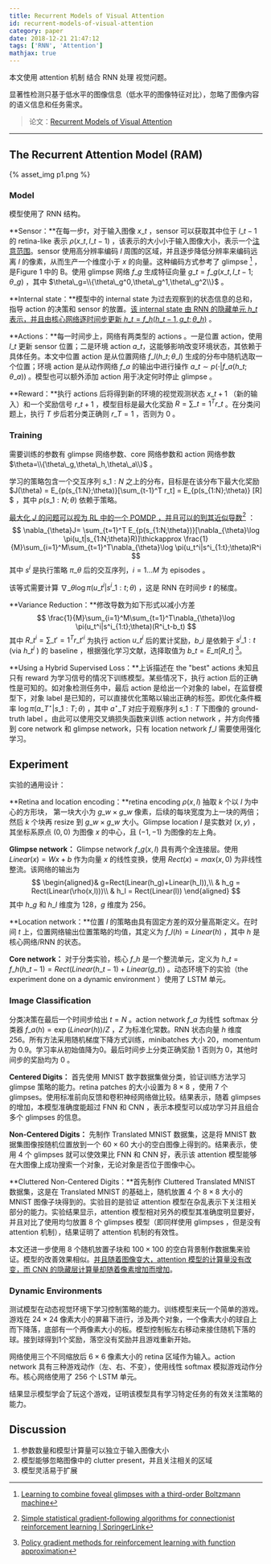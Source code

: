 ```yaml
---
title: Recurrent Models of Visual Attention
id: recurrent-models-of-visual-attention
category: paper
date: 2018-12-21 21:47:12
tags: ['RNN', 'Attention']
mathjax: true
---
```



本文使用 attention 机制 结合 RNN 处理 视觉问题。

<!-- more -->

显著性检测只基于低水平的图像信息（低水平的图像特征对比），忽略了图像内容的语义信息和任务需求。



> 论文：[Recurrent Models of Visual Attention](http://papers.nips.cc/paper/5542-recurrent-models-of-visual-attention)

----

## The Recurrent Attention Model (RAM)


{% asset_img p1.png %}


### Model

模型使用了 RNN 结构。

**Sensor：**在每一步$t$，对于输入图像 $x\_t$ ，sensor 可以获取其中位于 $l\_{t-1}$ 的 retina-like 表示 $\rho(x\_t,l\_{t-1})$ ，该表示的大小小于输入图像大小，表示一个<u>注意范围</u>。sensor 使用高分辨率编码 $l$ 周围的区域，并且逐步降低分辨率来编码远离 $l$ 的像素，从而生产一个维度小于 $x$ 的向量。这种编码方式参考了 glimpse [^14] ，是Figure 1 中的 B。使用 glimpse 网络 $f\_g$ 生成特征向量 $g\_t=f\_g(x\_t,l\_{t-1};\theta\_g)$ ，其中 $\theta\_g=\\{\theta\_g^0,\theta\_g^1,\theta\_g^2\\}$ 。



**Internal state：**模型中的 internal state 为过去观察到的状态信息的总和，指导 action 的决策和 sensor 的放置。<u>该 internal state 由 RNN 的隐藏单元 $h\_t$ 表示，并且由核心网络逐时间步更新 $h\_t=f\_h(h\_{t-1},g\_t;\theta\_h)$</u> 。



**Actions：**每一时间步上，网络有两类型的 actions 。一是位置 action，使用 $l\_t$ 更新 sensor 位置；二是环境 action $a\_t$，这能够影响改变环境状态，其依赖于具体任务。本文中位置 action 是从位置网络 $f\_l(h\_t;\theta\_l)$ 生成的分布中随机选取一个位置；环境 action 是从动作网络 $f\_a$ 的输出中进行操作 $a\_t\sim p(\cdot|f\_a(h\_t;\theta\_a))$ 。模型也可以额外添加 action 用于决定何时停止 glimpse 。



**Reward：**执行 actions 后将得到新的环境的视觉观测状态 $x\_{t+1}$ （新的输入）和一个奖励信号 $r\_{t+1}$ ，模型目标是最大化奖励 $R=\sum\_{t=1}^T r\_t$ 。在分类问题上，执行 $T$ 步后若分类正确则 $r\_T = 1$ ，否则为 0 。



### Training

需要训练的参数有 glimpse 网络参数、core 网络参数和 action 网络参数 $\theta=\\{\theta\_g,\theta\_h,\theta\_a\\}$ 。

学习的策略包含一个交互序列 $s\_{1:N}$ 之上的分布，目标是在该分布下最大化奖励 $J(\theta) = E\_{p(s\_{1:N};\theta)}[\sum\_{t-1}^T r\_t] = E\_{p(s\_{1:N};\theta)} [R] $ ，其中 $p(s\_{1:N};\theta)$ 依赖于策略。

<u>最大化 $J$ 的问题可以视为 RL 中的一个 POMDP ，并且可以的到其近似导数</u>[^26] ：
$$
\nabla_{\theta}J= \sum_{t=1}^T E_{p(s_{1:N;\theta})}[\nabla_{\theta}\log \pi(u_t|s_{1:N;\theta}R)]\thickapprox \frac{1}{M}\sum_{i=1}^M\sum_{t=1}^T\nabla_{\theta}\log \pi(u_t^i|s^i_{1:t};\theta)R^i
$$
其中 $s^i$ 是执行策略 $\pi\_{\theta}$ 后的交互序列，$i=1...M$ 为 episodes 。

该等式需要计算 $\nabla\_{\theta}\log \pi(u\_t^i|s^i\_{1:t};\theta)$ ，这是 RNN 在时间步 $t$ 的梯度。

**Variance Reduction：**修改导数为如下形式以减小方差
$$
\frac{1}{M}\sum_{i=1}^M\sum_{t=1}^T\nabla_{\theta}\log \pi(u_t^i|s^i_{1:t};\theta)(R^i_t-b_t)
$$
其中 $R\_t^i=\sum\_{t'=1}^Tr\_{t'}^i$ 为执行 action $u\_t^i$ 后的累计奖励，$b\_i$ 是依赖于 $s^i\_{1:t}$ (via $h\_t^i$ ) 的 baseline ，根据强化学习文献，选择取值为 $b\_t=E\_{\pi}[R\_t]$ [^21]。



**Using a Hybrid Supervised Loss：**上诉描述在 the "best" actions 未知且只有 reward 为学习信号的情况下训练模型。某些情况下，执行 action 后的正确性是可知的。如对象检测任务中，最后 action 是给出一个对象的 label，在监督模型下，对象 label 是已知的，可以直接优化策略以输出正确的标签。即优化条件概率 $\log\pi(a\_{T}^{\star}|s\_{1:T};\theta)$ ，其中 $a^{\star}\_{T}$ 对应于观察序列 $s\_{1:T}$ 下图像的 ground-truth label 。由此可以使用交叉熵损失函数来训练 action network ，并方向传播到 core network 和 glimpse network，只有 location network $f\_l$ 需要使用强化学习。



## Experiment

实验的通用设计：

**Retina and location encoding：**retina encoding $\rho(x,l)$ 抽取 $k$ 个以 $l$ 为中心的方形块， 第一块大小为 $g\_w\times g\_w$ 像素，后续的每块宽度为上一块的两倍；然后 $k$ 个块再 resize 到 $g\_w\times g\_w$ 大小。Glimpse location $l$ 是实数对 $(x,y)$ ，其坐标系原点 $(0,0)$ 为图像 $x$ 的中心，且 $(-1,-1)$ 为图像的左上角。



**Glimpse network：** Glimpse network $f\_g(x,l)$ 具有两个全连接层。使用 $Linear(x)=Wx+b$ 作为向量 $x$ 的线性变换，使用 $Rect(x)=max(x,0)$ 为非线性整流。该网络的输出为
$$
\begin{aligned}& g=Rect(Linear(h_g)+Linear(h_l)),\\
& h_g = Rect(Linear(\rho(x,l)))\\
& h_l = Rect(Linear(l))
\end{aligned}
$$
其中 $h\_g$ 和 $h\_l$ 维度为 128，$g$ 维度为 256。



**Location network：**位置 $l$ 的策略由具有固定方差的双分量高斯定义。在时间 $t$ 上，位置网络输出位置策略的均值，其定义为 $f\_l(h) =Linear(h)$ ，其中 $h$ 是核心网络/RNN 的状态。



**Core network：** 对于分类实验，核心 $f\_h$ 是一个整流单元，定义为 $h\_t =f\_h(h\_{t-1}) =Rect(Linear(h\_{t-1})+Linear(g\_t))$ 。动态环境下的实验（the experiment done on a dynamic environment ）使用了 LSTM 单元。



### Image Classification

分类决策在最后一个时间步给出 $t=N$ 。action network $f\_a$ 为线性 softmax 分类器 $f\_a(h)=\exp(Linear(h))/Z$ ，$Z$ 为标准化常数。RNN 状态向量 $h$ 维度 256。所有方法采用随机梯度下降方式训练，minibatches 大小 20，momentum 为 0.9。学习率从初始值降为0。最后时间步上分类正确奖励 1 否则为 0，其他时间步的奖励均为 0 。



**Centered Digits：** 首先使用 MNIST 数字数据集做分类，验证训练方法学习 glimpse 策略的能力。retina patches 的大小设置为 $8\times 8$ ，使用 7 个 glimpses。使用标准前向反馈和卷积神经网络做比较。结果表示，随着 glimpses 的增加，本模型准确度能超过 FNN 和 CNN ，表示本模型可以成功学习并且组合多个 glimpses 的信息。



**Non-Centered Digits：** 先制作 Translated MNIST 数据集，这是将 MNIST 数据集图像按随机位置放到一个 $60\times 60$ 大小的空白图像上得到的。结果表示，使用 4 个 glimpses 就可以使效果比 FNN 和 CNN 好，表示该 attention 模型能够在大图像上成功搜索一个对象，无论对象是否位于图像中心。



**Cluttered Non-Centered Digits：**首先制作 Cluttered Translated MNIST 数据集，这是在 Translated MNIST 的基础上，随机放置 4 个 $8\times 8$ 大小的 MNIST 图像子块得到的。实验目的是验证 attention 模型在杂乱表示下关注相关部分的能力。实验结果显示，attention 模型相对另外的模型其准确度明显要好，并且对比了使用均匀放置 8 个 glimpses 模型（即同样使用 glimpses ，但是没有 attention 机制），结果证明了 attention 机制的有效性。

本文还进一步使用 8 个随机放置子块和 $100\times 100$ 的空白背景制作数据集来验证。模型的改善效果相似。<u>并且随着图像变大，attention 模型的计算量没有改变，而 CNN 的隐藏层计算量却随着像素增加而增加</u>。



### Dynamic Environments

测试模型在动态视觉环境下学习控制策略的能力。训练模型来玩一个简单的游戏。游戏在 $24\times 24$ 像素大小的屏幕下进行，涉及两个对象，一个像素大小的球自上而下降落，底部有一个两像素大小的板。模型控制板左右移动来接住随机下落的球。接到球得到1个奖励，落空没有奖励并且游戏重新开始。

网络使用三个不同缩放后 $6\times 6$ 像素大小的 retina 区域作为输入。action network 具有三种游戏动作（左、右、不变），使用线性 softmax 模拟游戏动作分布。核心网络使用了 256 个 LSTM 单元。

结果显示模型学会了玩这个游戏，证明该模型具有学习特定任务的有效关注策略的能力。



## Discussion

1. 参数数量和模型计算量可以独立于输入图像大小
2. 模型能够忽略图像中的 clutter present，并且关注相关的区域
3. 模型灵活易于扩展





[^14]: [Learning to combine foveal glimpses with a third-order Boltzmann machine](https://papers.nips.cc/paper/4089-learning-to-combine-foveal-glimpses-with-a-third-order-boltzmann-machine)
[^21]: [Policy gradient methods for reinforcement learning with function approximation](https://dl.acm.org/citation.cfm?id=3009806)
[^26]: [Simple statistical gradient-following algorithms for connectionist reinforcement learning | SpringerLink](https://link.springer.com/article/10.1007/BF00992696)
